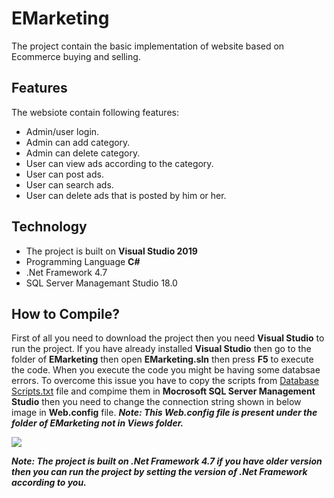 # EMarketing
The project contain the basic implementation of website based on Ecommerce buying and selling.

## Features
The websiote contain following features:
* Admin/user login.
* Admin can add category.
* Admin can delete category.
* User can view ads according to the category.
* User can post ads.
* User can search ads.
* User can delete ads that is posted by him or her.

## Technology
* The project is built on **Visual Studio 2019**
* Programming Language **C#**
* .Net Framework 4.7
* SQL Server Managemant Studio 18.0

## How to Compile?

First of all you need to download the project then you need **Visual Studio** to run the project. If you have already installed **Visual Studio** then go to the folder of **EMarketing** then open **EMarketing.sln** then press **F5** to execute the code. When you execute the code you might be having some databsae errors. To overcome this issue you have to copy the scripts from [Database Scripts.txt](https://github.com/ismailyaqoob/EMarketing/blob/master/Database%20Scripts.txt) file and compime them in **Mocrosoft SQL Server Management Studio** then you need to change the connection string shown in below image in **Web.config** file. 
**_Note: This Web.config file is present under the folder of EMarketing not in Views folder._**

<image src="ConStringImage.png"/>

**_Note: The project is built on .Net Framework 4.7 if you have older version then you can run the project by setting the version of .Net Framework according to you._**
